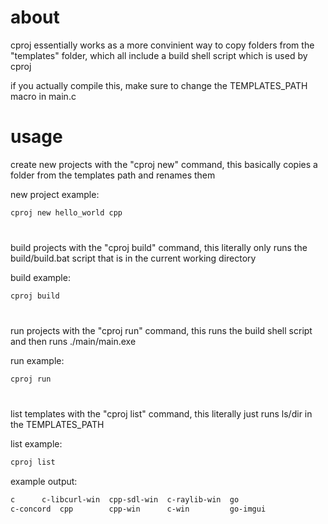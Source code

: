 # about
cproj essentially works as a more convinient way to copy folders from the "templates" folder, which all include a build shell script which is used by cproj

if you actually compile this, make sure to change the TEMPLATES_PATH macro in main.c

# usage

create new projects with the "cproj new" command, this basically copies a folder from the templates path and renames them

new project example:

```sh
cproj new hello_world cpp 
```

#

build projects with the "cproj build" command, this literally only runs the build/build.bat script that is in the current working directory

build example:
```sh
cproj build
```

#

run projects with the "cproj run" command, this runs the build shell script and then runs ./main/main.exe

run example:
```sh
cproj run
```

#

list templates with the "cproj list" command, this literally just runs ls/dir in the TEMPLATES_PATH

list example:
```sh
cproj list
```

example output:
```sh
c	   c-libcurl-win  cpp-sdl-win  c-raylib-win  go
c-concord  cpp		  cpp-win      c-win	     go-imgui
```
